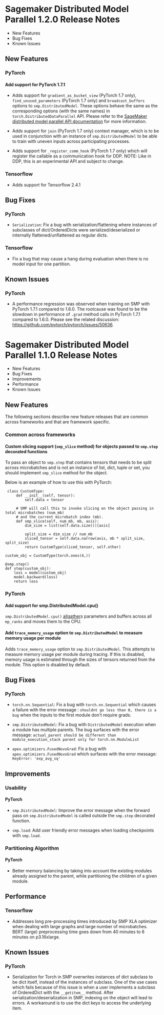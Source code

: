 # Sagemaker Distributed Model Parallel 1.2.0 Release Notes

- New Features
- Bug Fixes
- Known Issues

## New Features

### PyTorch

#### Add support for PyTorch 1.7.1

- Adds support for `gradient_as_bucket_view` (PyTorch 1.7 only), `find_unused_parameters` (PyTorch 1.7 only) and `broadcast_buffers` options to `smp.DistributedModel`. These options behave the same as the corresponding options (with the same names) in
`torch.DistributedDataParallel` API. Please refer to the [SageMaker distributed model parallel API documentation](https://sagemaker.readthedocs.io/en/stable/api/training/smd_model_parallel_pytorch.html#smp.DistributedModel) for more information.

- Adds support for `join` (PyTorch 1.7 only) context manager, which is to be used in conjunction with an instance of `smp.DistributedModel` to be able to train with uneven inputs across participating processes.

- Adds support for `_register_comm_hook` (PyTorch 1.7 only) which will register the callable as a communication hook for DDP. NOTE: Like in DDP, this is an experimental API and subject to change.

### Tensorflow

- Adds support for Tensorflow 2.4.1

## Bug Fixes

### PyTorch

- `Serialization`: Fix a bug with serialization/flattening where instances of subclasses of dict/OrderedDicts were serialized/deserialized or internally flattened/unflattened as
regular dicts.

### Tensorflow

- Fix a bug that may cause a hang during evaluation when there is no model input for one partition.

## Known Issues

### PyTorch

- A performance regression was observed when training on SMP with PyTorch 1.7.1 compared to 1.6.0. The rootcause was found to be the slowdown in performance of `.grad` method calls in PyTorch 1.7.1 compared to 1.6.0. Please see the related discussion: https://github.com/pytorch/pytorch/issues/50636.


# Sagemaker Distributed Model Parallel 1.1.0 Release Notes

- New Features
- Bug Fixes
- Improvements
- Performance
- Known Issues

## New Features

The following sections describe new feature releases that are common across frameworks and that are framework specific.

### Common across frameworks

#### Custom slicing support (`smp_slice` method) for objects passed to `smp.step` decorated functions

To pass an object to `smp.step` that contains tensors that needs to be split across
microbatches and is not an instance of list, dict, tuple or set, you should implement `smp_slice` method for the object.

Below is an example of how to use this with PyTorch:

```
 class CustomType:
     def __init__(self, tensor):
         self.data = tensor

     # SMP will call this to invoke slicing on the object passing in total microbatches (num_mb)
     # and the current microbatch index (mb).
     def smp_slice(self, num_mb, mb, axis):
         dim_size = list(self.data.size())[axis]

         split_size = dim_size // num_mb
         sliced_tensor = self.data.narrow(axis, mb * split_size, split_size)
         return CustomType(sliced_tensor, self.other)

custom_obj = CustomType(torch.ones(4,))

@smp.step()
def step(custom_obj):
    loss = model(custom_obj)
    model.backward(loss)
    return loss
```

### PyTorch

#### Add support for smp.DistributedModel.cpu()

`smp.DistributedModel.cpu()`
[allgather](https://sagemaker.readthedocs.io/en/stable/api/training/smd_model_parallel_common_api.html#smp.allgather)s
parameters and buffers across all `mp_ranks` and moves them to the CPU.

#### Add `trace_memory_usage` option to `smp.DistributedModel` to measure memory usage per module

Adds `trace_memory_usage` option to `smp.DistributedModel`. This attempts to measure memory usage per module during
tracing. If this is disabled, memory usage is estimated through the sizes of tensors returned from the module.
This option is disabled by default.

## Bug Fixes

### PyTorch

- `torch.nn.Sequential`: Fix a bug with `torch.nn.Sequential` which causes a failure with the error message : `shouldnt go less than 0, there is a bug` when the inputs to the first module don't require grads.

- `smp.DistributedModel`: Fix a bug with `DistributedModel` execution when a module has multiple parents. The bug surfaces with the error message: `actual_parent should be different than module_execution_stack parent only for torch.nn.ModuleList`

- `apex.optimizers.FusedNovoGrad`: Fix a bug with `apex.optimizers.FusedNovoGrad` which surfaces with the error message: `KeyError: 'exp_avg_sq'`

## Improvements

### Usability

#### PyTorch

- `smp.DistributedModel`: Improve the error message when the forward pass on `smp.DistributedModel` is called outside the `smp.step` decorated function.

- `smp.load`: Add user friendly error messages when loading checkpoints with `smp.load`.

### Partitioning Algorithm

#### PyTorch

- Better memory balancing by taking into account the existing modules already assigned to the parent, while partitioning the children of a given module.

## Performance

### Tensorflow

- Addresses long pre-processing times introduced by SMP XLA optimizer when dealing with large graphs and large number of microbatches. BERT (large) preprocessing time goes down from 40 minutes to 6 minutes on p3.16xlarge.

## Known Issues

### PyTorch

- Serialization for Torch in SMP overwrites instances of dict subclass to be dict itself, instead of the instances of subclass. One of the use cases which fails because of this issue is when a user implements a subclass of OrderedDict with the `__getitem__` method. After serialization/deserialization in SMP, indexing on the object will lead to errors. A workaround is to use the dict keys to access the underlying item.
